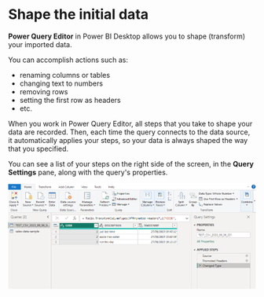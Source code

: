 # Shape the initial data

**Power Query Editor** in Power BI Desktop allows you to shape (transform) your imported data. 

You can accomplish actions such as:
- renaming columns or tables
- changing text to numbers
- removing rows
- setting the first row as headers
- etc.

When you work in Power Query Editor, all steps that you take to shape your data are recorded. Then, each time the query connects to the data source, it automatically applies your steps, so your data is always shaped the way that you specified. 

You can see a list of your steps on the right side of the screen, in the **Query Settings** pane, along with the query's properties.

![Power Query Editor](power_query_editor.png)


